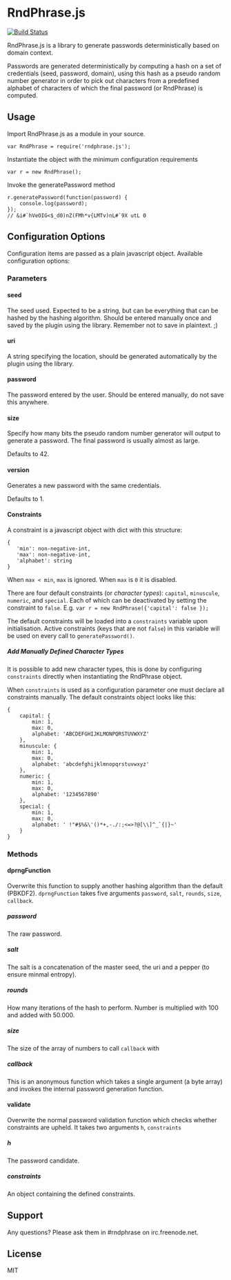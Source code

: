 # RndPhrase.js
[![Build Status](https://travis-ci.org/RndPhrase/RndPhrase.js.svg?branch=master)](https://travis-ci.org/RndPhrase/RndPhrase.js)

RndPhrase.js is a library to generate passwords deterministically
based on domain context.

Passwords are generated deterministically by computing a hash
on a set of credentials (seed, password, domain), using this hash
as a pseudo random number generator in order to pick out characters
from a predefined alphabet of characters of which the final password
(or RndPhrase) is computed.


## Usage
Import RndPhrase.js as a module in your source.

    var RndPhrase = require('rndphrase.js');

Instantiate the object with the minimum configuration requirements

    var r = new RndPhrase();

Invoke the generatePassword method

    r.generatePassword(function(password) {
        console.log(password);
    });
    // &i#`hVeOIG<$_d0)nZ(FMh*v{LMTv)nL#`9X utL 0


## Configuration Options
Configuration items are passed as a plain javascript object. Available configuration options:

### Parameters
#### seed
The seed used. Expected to be a string, but can be everything that
can be hashed by the hashing algorithm. Should be entered manually
once and saved by the plugin using the library. Remember not to
save in plaintext. ;)

#### uri
A string specifying the location, should be generated automatically
by the plugin using the library.

#### password
The password entered by the user. Should be entered manually, do
not save this anywhere.

#### size
Specify how many bits the pseudo random number generator will
output to generate a password. The final password is usually
almost as large.

Defaults to 42.

#### version
Generates a new password with the same credentials.

Defaults to 1.

#### Constraints
A constraint is a javascript object with dict with this structure:

    {
       'min': non-negative-int,
       'max': non-negative-int,
       'alphabet': string
    }

When `max < min`, `max` is ignored. When `max` is `0` it is disabled.

There are four default constraints (or *character types*): `capital`,
`minuscule`, `numeric`, and `special`. Each of which can be deactivated
by setting the constraint to `false`. E.g.
`var r = new RndPhrase({'capital': false });`

The default constraints will be loaded into a `constraints` variable
upon initialisation. Active constraints (keys that are not `false`)
in this variable will be used on every call to `generatePassword()`.

##### Add Manually Defined Character Types
It is possible to add new character types, this is done by configuring
`constraints` directly when instantiating the RndPhrase object.

When `constraints` is used as a configuration parameter one must
declare all constraints manually. The default constraints object
looks like this:

    {
        capital: {
            min: 1,
            max: 0,
            alphabet: 'ABCDEFGHIJKLMONPQRSTUVWXYZ'
        },
        minuscule: {
            min: 1,
            max: 0,
            alphabet: 'abcdefghijklmnopqrstuvwxyz'
        },
        numeric: {
            min: 1,
            max: 0,
            alphabet: '1234567890'
        },
        special: {
            min: 1,
            max: 0,
            alphabet: ' !"#$%&\'()*+,-./:;<=>?@[\\]^_`{|}~'
        }
    }


### Methods
#### dprngFunction
Overwrite this function to supply another hashing algorithm than
the default (PBKDF2). `dprngFunction` takes five arguments `password`,
`salt`, `rounds`, `size`, `callback`.

##### password
The raw password.

##### salt
The salt is a concatenation of the master seed, the uri and a
pepper (to ensure minmal entropy).

##### rounds
How many iterations of the hash to perform. Number is multiplied
with 100 and
added with 50.000.

##### size
The size of the array of numbers to call `callback` with

##### callback
This is an anonymous function which takes a single argument (a
byte array) and invokes the internal password generation function.

#### validate
Overwrite the normal password validation function which checks
whether constraints are upheld. It takes two arguments `h`, `constraints`

##### h
The password candidate.

##### constraints
An object containing the defined constraints.


## Support
Any questions? Please ask them in #rndphrase on irc.freenode.net.


## License
MIT
